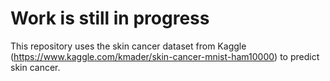# Work is still in progress
This repository uses the skin cancer dataset from Kaggle (https://www.kaggle.com/kmader/skin-cancer-mnist-ham10000) to predict skin cancer.
